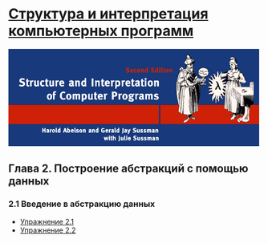 # [Структура и интерпретация компьютерных программ](../../README.md#Структура-и-интерпретация-компьютерных-программ)

![Alt text](../../images/common/cover-sicp.gif "Структура и интерпретация компьютерных программ")

## Глава 2. Построение абстракций с помощью данных
### 2.1 Введение в абстракцию данных
  * [Упражнение 2.1](exercise_2_01.md#Упражнение-21)
  * [Упражнение 2.2](exercise_2_02.md#Упражнение-22)
